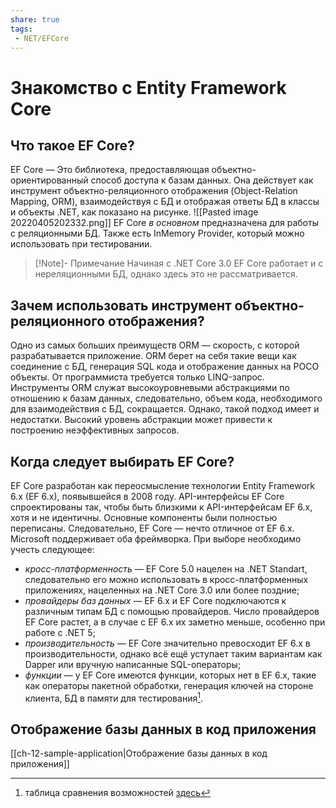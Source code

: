 ```yaml
---
share: true
tags:
 - NET/EFCore
---
```

# Знакомство с Entity Framework Core
## Что такое EF Core?
EF Core — Это библиотека, предоставляющая объектно-ориентированный способ доступа к базам данных. Она действует как инструмент объектно-реляционного отображения (Object-Relation Mapping, ORM), взаимодействуя с БД и отображая ответы БД в классы и объекты .NET, как показано на рисунке.
![[Pasted image 20220405202332.png]]
EF Core *в основном* предназначена для работы с реляционными БД. Также есть InMemory Provider, который можно использовать при тестировании.
> [!Note]- Примечание
> Начиная с .NET Core 3.0 EF Core работает и с нереляционными БД, однако здесь это не рассматривается.
## Зачем использовать инструмент объектно-реляционного отображения?
Одно из самых больших преимуществ ORM — скорость, с которой разрабатывается приложение. ORM берет на себя такие вещи как соединение с БД, генерация SQL кода и отображение данных на POCO объекты. От программиста требуется только LINQ-запрос.
Инструменты ORM служат высокоуровневыми абстракциями по отношению к базам данных, следовательно, объем кода, необходимого для взаимодействия с БД, сокращается.
Однако, такой подход имеет и недостатки. Высокий уровень абстракции может привести к построению неэффективных запросов.
## Когда следует выбирать EF Core?
EF Core разработан как переосмысление технологии Entity Framework 6.x (EF 6.x), появывшейся в 2008 году. API-интерфейсы EF Core спроектированы так, чтобы быть близкими к API-интерфейсам EF 6.x, хотя и не идентичны. Основные компоненты были полностью переписаны. Следовательно, EF Core — нечто отличное от EF 6.x.
Microsoft поддерживает оба фреймворка. При выборе необходимо учесть следующее:
- *кросс-платформенность* — EF Core 5.0 нацелен на .NET Standart, следовательно его можно использовать в кросс-платформенных приложениях, нацеленных на .NET Core 3.0 или более поздние;
- *провайдеры баз данных* — EF 6.x и EF Core подключаются к различным типам БД с помощью провайдеров. Число провайдеров EF Core растет, а в случае с EF 6.x их заметно меньше, особенно при работе с .NET 5;
- *производительность* — EF Core значительно превосходит EF 6.x в производительности, однако всё ещё уступает таким вариантам как Dapper или вручную написанные SQL-операторы;
- *функции* — у EF Core имеются функции, которых нет в EF 6.x, такие как операторы пакетной обработки, генерация ключей на стороне клиента, БД в памяти для тестирования[^1].

[^1]:таблица сравнения возможностей [здесь](https://docs.microsoft.com/en-us/ef/efcore-and-ef6/#feature-comparison)
## Отображение базы данных в код приложения
[[ch-12-sample-application|Отображение базы данных в код приложения]]



